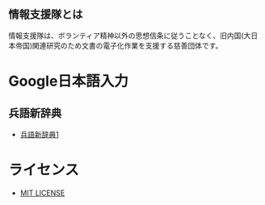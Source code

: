 ## 情報支援隊とは

情報支援隊は、ボランティア精神以外の思想信条に従うことなく、旧内国(大日本帝国)関連研究のため文書の電子化作業を支援する慈善団体です。

# Google日本語入力

## 兵語新辞典

- [兵語新辞典1](https://ux.getuploader.com/heigo1)

# ライセンス

- [MIT LICENSE](LICENSE)
